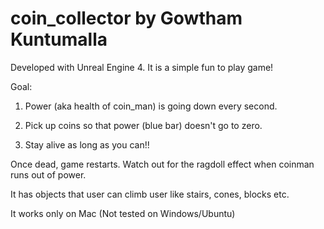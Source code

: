 # coin_collector by Gowtham Kuntumalla

Developed with Unreal Engine 4.  It is a simple fun to play game! 


Goal: 

1. Power (aka health of coin_man) is going down every second. 

2. Pick up coins so that power (blue bar) doesn't go to zero. 

3. Stay alive as long as you can!!

Once dead, game restarts. Watch out for the ragdoll effect when coinman runs out of power.

It has objects that user can climb user like stairs, cones, blocks etc. 


It works only on Mac (Not tested on Windows/Ubuntu)
